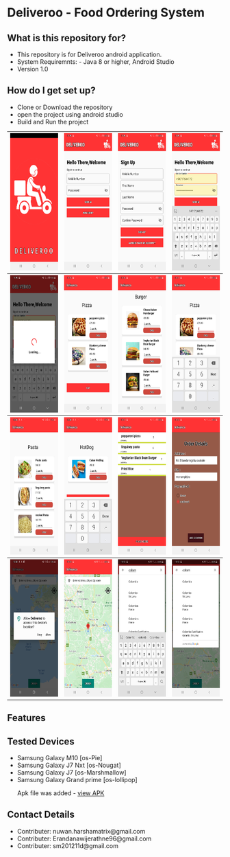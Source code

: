 <html>
<head>
    <h1>Deliveroo - Food Ordering System</h1>
</head>
<body>
<h2>What is this repository for?</h2>
<ul>
    <li>This repository is for Deliveroo android application.</li>
    <li>System Requiremnts: - Java 8 or higher, Android Studio</li>
    <li>Version 1.0</li>
</ul>
<h2>How do I get set up?</h2>
<ul>
    <li>Clone or Download the repository</li>
    <li>open the project using android studio</li>
    <li>Build and Run the project</li>
</ul>
<table style="width:100%">
    <tr>
        <th><img src="screenshots/Screenshot_1.jpg" alt="loading screenshot"  width="200" height="320"/></th>
        <th><img src="screenshots/Screenshot_2.jpg" alt="loading screenshot"  width="200" height="320"/></th>
        <th><img src="screenshots/Screenshot_3.jpg" alt="loading screenshot"  width="200" height="320"/></th>
        <th><img src="screenshots/Screenshot_4.jpg" alt="loading screenshot"  width="200" height="320"/></th>
    </tr>
    <tr>
        <th><img src="screenshots/Screenshot_5.jpg" alt="loading screenshot"  width="200" height="320"/></th>
        <th><img src="screenshots/Screenshot_6.jpg" alt="loading screenshot"  width="200" height="320"/></th>
        <th><img src="screenshots/Screenshot_7.jpg" alt="loading screenshot"  width="200" height="320"/></th>
        <th><img src="screenshots/Screenshot_8.jpg" alt="loading screenshot"  width="200" height="320"/></th>
    </tr>
    <tr>
        <th><img src="screenshots/Screenshot_9.jpg" alt="loading screenshot"  width="200" height="320"/></th>
        <th><img src="screenshots/Screenshot_10.jpg" alt="loading screenshot"  width="200" height="320"/></th>
        <th><img src="screenshots/Screenshot_11.jpg" alt="loading screenshot"  width="200" height="320"/></th>
        <th><img src="screenshots/Screenshot_12.jpg" alt="loading screenshot"  width="200" height="320"/></th>
    </tr>
    <tr>
        <th><img src="screenshots/Screenshot_13.jpg" alt="loading screenshot"  width="200" height="320"/></th>
        <th><img src="screenshots/Screenshot_14.jpg" alt="loading screenshot"  width="200" height="320"/></th>
        <th><img src="screenshots/Screenshot_15.jpg" alt="loading screenshot"  width="200" height="320"/></th>
        <th><img src="screenshots/Screenshot_16.jpg" alt="loading screenshot"  width="200" height="320"/></th>
    </tr>
    
</table>
<h2>Features</h2>

<h2>Tested Devices</h2>
<ul>
    <li>Samsung Galaxy M10 [os-Pie]</li>
    <li>Samsung Galaxy J7 Nxt [os-Nougat]</li>
    <li>Samsung Galaxy J7 [os-Marshmallow]</li>
    <li>Samsung Galaxy Grand prime [os-lollipop]</li>
    <p>Apk file was added - <a href="https://github.com/NuwanHarsha/Deliveroo/tree/master/app-debug-apk">view APK</a> </p>
</ul>
<h2>Contact Details</h2>
<ul>
    <li>Contributer: nuwan.harshamatrix@gmail.com</li>
    <li>Contributer: Erandanawijerathne96@gmail.com</li>
    <li>Contributer: sm201211d@gmail.com</li>
</ul>

</body>
</html>
